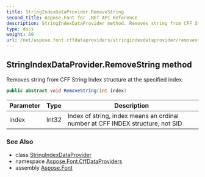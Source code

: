 ```yaml
---
title: StringIndexDataProvider.RemoveString
second_title: Aspose.Font for .NET API Reference
description: StringIndexDataProvider method. Removes string from CFF String Index structure at the specified index
type: docs
weight: 60
url: /net/aspose.font.cffdataproviders/stringindexdataprovider/removestring/
---
```

## StringIndexDataProvider.RemoveString method

Removes string from CFF String Index structure at the specified index.

```csharp
public abstract void RemoveString(int index)
```

| Parameter | Type | Description |
| --- | --- | --- |
| index | Int32 | Index of string, index means an ordinal number at CFF INDEX structure, not SID |

### See Also

* class [StringIndexDataProvider](../)
* namespace [Aspose.Font.CffDataProviders](../../../aspose.font.cffdataproviders/)
* assembly [Aspose.Font](../../../)


